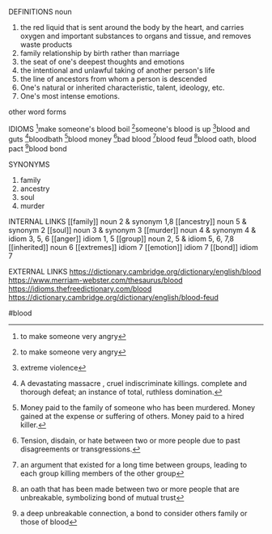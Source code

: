 DEFINITIONS
noun
1. the red liquid that is sent around the body by the heart, and carries oxygen and important substances to organs and tissue, and removes waste products
2. family relationship by birth rather than marriage
3. the seat of one's deepest thoughts and emotions
4. the intentional and unlawful taking of another person's life
5. the line of ancestors from whom a person is descended
6.  One's natural or inherited characteristic, talent, ideology, etc.
7. One's most intense emotions.

other word forms

IDIOMS
[^1]make someone's blood boil
[^1]someone's blood is up
[^2]blood and guts
[^3]bloodbath
[^4]blood money
[^5]bad blood
[^6]blood feud
[^7]blood oath, blood pact
[^8]blood bond

SYNONYMS
1. family
2. ancestry
3. soul
4. murder

INTERNAL LINKS
[[family]] noun 2 & synonym 1,8
[[ancestry]] noun 5 & synonym 2
[[soul]] noun 3 & synonym 3
[[murder]] noun 4 & synonym 4 & idiom 3, 5, 6
[[anger]] idiom 1, 5
[[group]] noun 2, 5 & idiom 5, 6, 7,8
[[inherited]] noun 6
[[extremes]] idiom 7
[[emotion]] idiom 7
[[bond]] idiom 7

EXTERNAL LINKS
https://dictionary.cambridge.org/dictionary/english/blood
https://www.merriam-webster.com/thesaurus/blood
https://idioms.thefreedictionary.com/blood
https://dictionary.cambridge.org/dictionary/english/blood-feud

#blood


[^1]: to make someone very angry

[^2]: extreme violence

[^3]: A devastating massacre , cruel indiscriminate killings. complete and thorough defeat; an instance of total, ruthless domination.

[^4]: Money paid to the family of someone who has been murdered. Money gained at the expense or suffering of others. Money paid to a hired killer.

[^5]: Tension, disdain, or hate between two or more people due to past disagreements or transgressions.

[^6]: an argument that existed for a long time between groups, leading to each group killing members of the other group

[^7]: an oath that has been made between two or more people that are unbreakable, symbolizing bond of mutual trust

[^8]: a deep unbreakable connection, a bond to consider others family or those of blood
